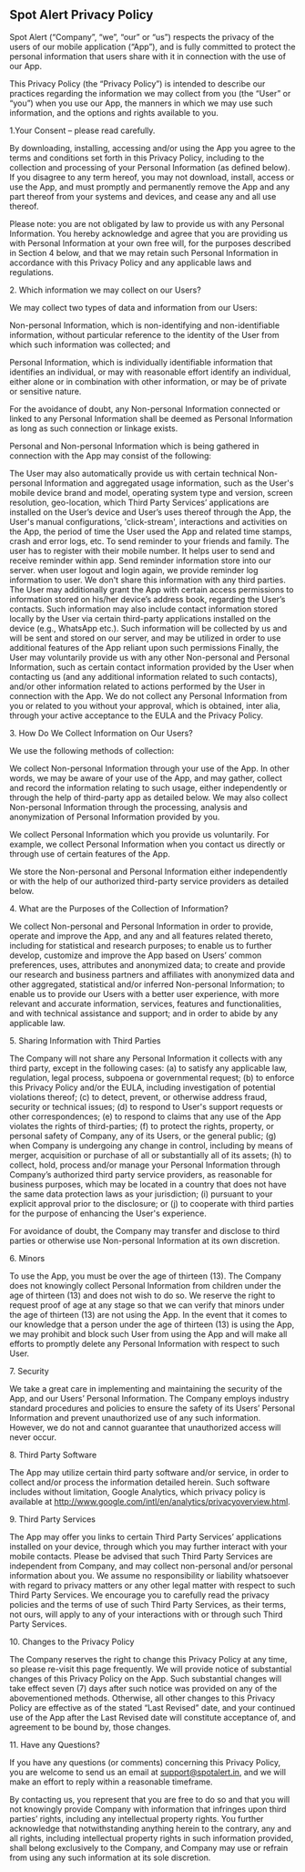 ## Spot Alert Privacy Policy

Spot Alert (“Company”, “we”, “our” or “us”) respects the privacy of the users of our mobile application (“App”), and is fully committed to protect the personal information that users share with it in connection with the use of our App.

This Privacy Policy (the “Privacy Policy”) is intended to describe our practices regarding the information we may collect from you (the “User” or “you”) when you use our App, the manners in which we may use such information, and the options and rights available to you.


​1.Your Consent – please read carefully.

By downloading, installing, accessing and/or using the App you agree to the terms and conditions set forth in this Privacy Policy, including to the collection and processing of your Personal Information (as defined below). If you disagree to any term hereof, you may not download, install, access or use the App, and must promptly and permanently remove the App and any part thereof from your systems and devices, and cease any and all use thereof.

Please note: you are not obligated by law to provide us with any Personal Information. You hereby acknowledge and agree that you are providing us with Personal Information at your own free will, for the purposes described in Section 4 below, and that we may retain such Personal Information in accordance with this Privacy Policy and any applicable laws and regulations.

​2. Which information we may collect on our Users?

We may collect two types of data and information from our Users:

Non-personal Information, which is non-identifying and non-identifiable information, without particular reference to the identity of the User from which such information was collected; and

Personal Information, which is individually identifiable information that identifies an individual, or may with reasonable effort identify an individual, either alone or in combination with other information, or may be of private or sensitive nature.

For the avoidance of doubt, any Non-personal Information connected or linked to any Personal Information shall be deemed as Personal Information as long as such connection or linkage exists.

 

Personal and Non-personal Information which is being gathered in connection with the App may consist of the following:

The User may also automatically provide us with certain technical Non-personal Information and aggregated usage information, such as the User's mobile device brand and model, operating system type and version, screen resolution, geo-location, which Third Party Services’ applications are installed on the User’s device and User’s uses thereof through the App, the User's manual configurations, 'click-stream', interactions and activities on the App, the period of time the User used the App and related time stamps, crash and error logs, etc.
To send reminder to your friends and family. The user has to register with their mobile number. It helps user to send and receive reminder within app. Send reminder information store into our server. when user logout and login again, we provide reminder log information to user. We don't share this information with any third parties.
The User may additionally grant the App with certain access permissions to information stored on his/her device’s address book, regarding the User’s contacts. Such information may also include contact information stored locally by the User via certain third-party applications installed on the device (e.g., WhatsApp etc.). Such information will be collected by us and will be sent and stored on our server, and may be utilized in order to use additional features of the App reliant upon such permissions
Finally, the User may voluntarily provide us with any other Non-personal and Personal Information, such as certain contact information provided by the User when contacting us (and any additional information related to such contacts), and/or other information related to actions performed by the User in connection with the App.
We do not collect any Personal Information from you or related to you without your approval, which is obtained, inter alia, through your active acceptance to the EULA and the Privacy Policy.
 
​3.  How Do We Collect Information on Our Users?

We use the following methods of collection:

We collect Non-personal Information through your use of the App. In other words, we may be aware of your use of the App, and may gather, collect and record the information relating to such usage, either independently or through the help of third-party app as detailed below. We may also collect Non-personal Information through the processing, analysis and anonymization of Personal Information provided by you.

We collect Personal Information which you provide us voluntarily. For example, we collect Personal Information when you contact us directly or through use of certain features of the App.

We store the Non-personal and Personal Information either independently or with the help of our authorized third-party service providers as detailed below.

​4.  What are the Purposes of the Collection of Information?

We collect Non-personal and Personal Information in order to provide, operate and improve the App, and any and all features related thereto, including for statistical and research purposes; to enable us to further develop, customize and improve the App based on Users’ common preferences, uses, attributes and anonymized data; to create and provide our research and business partners and affiliates with anonymized data and other aggregated, statistical and/or inferred Non-personal Information; to enable us to provide our Users with a better user experience, with more relevant and accurate information, services, features and functionalities, and with technical assistance and support; and in order to abide by any applicable law.

​5.  Sharing Information with Third Parties

The Company will not share any Personal Information it collects with any third party, except in the following cases: (a) to satisfy any applicable law, regulation, legal process, subpoena or governmental request; (b) to enforce this Privacy Policy and/or the EULA, including investigation of potential violations thereof; (c) to detect, prevent, or otherwise address fraud, security or technical issues; (d) to respond to User's support requests or other correspondences; (e) to respond to claims that any use of the App violates the rights of third-parties; (f) to protect the rights, property, or personal safety of Company, any of its Users, or the general public; (g) when Company is undergoing any change in control, including by means of merger, acquisition or purchase of all or substantially all of its assets; (h) to collect, hold, process and/or manage your Personal Information through Company’s authorized third party service providers, as reasonable for business purposes, which may be located in a country that does not have the same data protection laws as your jurisdiction; (i) pursuant to your explicit approval prior to the disclosure; or (j) to cooperate with third parties for the purpose of enhancing the User's experience.

For avoidance of doubt, the Company may transfer and disclose to third parties or otherwise use Non-personal Information at its own discretion.

​6.  Minors

To use the App, you must be over the age of thirteen (13). The Company does not knowingly collect Personal Information from children under the age of thirteen (13) and does not wish to do so. We reserve the right to request proof of age at any stage so that we can verify that minors under the age of thirteen (13) are not using the App. In the event that it comes to our knowledge that a person under the age of thirteen (13) is using the App, we may prohibit and block such User from using the App and will make all efforts to promptly delete any Personal Information with respect to such User.

​7. Security

We take a great care in implementing and maintaining the security of the App, and our Users’ Personal Information. The Company employs industry standard procedures and policies to ensure the safety of its Users’ Personal Information and prevent unauthorized use of any such information. However, we do not and cannot guarantee that unauthorized access will never occur.

​8. Third Party Software

The App may utilize certain third party software and/or service, in order to collect and/or process the information detailed herein. Such software includes without limitation, Google Analytics, which privacy policy is available at http://www.google.com/intl/en/analytics/privacyoverview.html.

​9. Third Party Services

The App may offer you links to certain Third Party Services’ applications installed on your device, through which you may further interact with your mobile contacts. Please be advised that such Third Party Services are independent from Company, and may collect non-personal and/or personal information about you. We assume no responsibility or liability whatsoever with regard to privacy matters or any other legal matter with respect to such Third Party Services. We encourage you to carefully read the privacy policies and the terms of use of such Third Party Services, as their terms, not ours, will apply to any of your interactions with or through such Third Party Services.

​10. Changes to the Privacy Policy

The Company reserves the right to change this Privacy Policy at any time, so please re-visit this page frequently. We will provide notice of substantial changes of this Privacy Policy on the App. Such substantial changes will take effect seven (7) days after such notice was provided on any of the abovementioned methods. Otherwise, all other changes to this Privacy Policy are effective as of the stated “Last Revised” date, and your continued use of the App after the Last Revised date will constitute acceptance of, and agreement to be bound by, those changes.

​11. Have any Questions?

If you have any questions (or comments) concerning this Privacy Policy, you are welcome to send us an email at support@spotalert.in, and we will make an effort to reply within a reasonable timeframe.

By contacting us, you represent that you are free to do so and that you will not knowingly provide Company with information that infringes upon third parties’ rights, including any intellectual property rights. You further acknowledge that notwithstanding anything herein to the contrary, any and all rights, including intellectual property rights in such information provided, shall belong exclusively to the Company, and Company may use or refrain from using any such information at its sole discretion.
